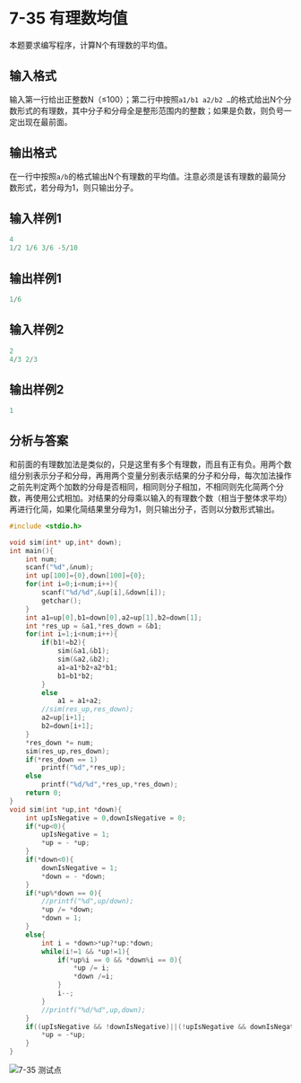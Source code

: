 # 7-35 有理数均值

本题要求编写程序，计算N个有理数的平均值。

## 输入格式

输入第一行给出正整数N（≤100）；第二行中按照`a1/b1 a2/b2 …`的格式给出N个分数形式的有理数，其中分子和分母全是整形范围内的整数；如果是负数，则负号一定出现在最前面。

## 输出格式

在一行中按照`a/b`的格式输出N个有理数的平均值。注意必须是该有理数的最简分数形式，若分母为1，则只输出分子。

## 输入样例1

```c
4
1/2 1/6 3/6 -5/10
```

## 输出样例1

```c
1/6
```

## 输入样例2

```c
2
4/3 2/3
```

## 输出样例2

```c
1
```

## 分析与答案

和前面的有理数加法是类似的，只是这里有多个有理数，而且有正有负。用两个数组分别表示分子和分母，再用两个变量分别表示结果的分子和分母，每次加法操作之前先判定两个加数的分母是否相同，相同则分子相加，不相同则先化简两个分数，再使用公式相加。对结果的分母乘以输入的有理数个数（相当于整体求平均）再进行化简，如果化简结果里分母为1，则只输出分子，否则以分数形式输出。

```c
#include <stdio.h>

void sim(int* up,int* down);
int main(){
    int num;
    scanf("%d",&num);
    int up[100]={0},down[100]={0};
    for(int i=0;i<num;i++){
        scanf("%d/%d",&up[i],&down[i]);
        getchar();
    }
    int a1=up[0],b1=down[0],a2=up[1],b2=down[1];
    int *res_up = &a1,*res_down = &b1;
    for(int i=1;i<num;i++){
        if(b1!=b2){
            sim(&a1,&b1);
            sim(&a2,&b2);
            a1=a1*b2+a2*b1;
            b1=b1*b2;
        }
        else
            a1 = a1+a2;
        //sim(res_up,res_down);
        a2=up[i+1];
        b2=down[i+1];
    }
    *res_down *= num;
    sim(res_up,res_down);
    if(*res_down == 1)
        printf("%d",*res_up);
    else
        printf("%d/%d",*res_up,*res_down);
    return 0;
}
void sim(int *up,int *down){
    int upIsNegative = 0,downIsNegative = 0;
    if(*up<0){
        upIsNegative = 1;
        *up = - *up;
    }
    if(*down<0){
        downIsNegative = 1;
        *down = - *down;
    }
    if(*up%*down == 0){
        //printf("%d",up/down);
        *up /= *down;
        *down = 1;
    }
    else{
        int i = *down>*up?*up:*down;
        while(i!=1 && *up!=1){
            if(*up%i == 0 && *down%i == 0){
                *up /= i;
                *down /=i;
            }
            i--;
        }
        //printf("%d/%d",up,down);
    }
    if((upIsNegative && !downIsNegative)||(!upIsNegative && downIsNegative)){
        *up = -*up;
    }
}

```

![7-35 测试点](https://picb.waku.icu/picb/2024/05/14/202405141517554.png)
